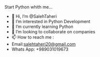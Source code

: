 Start Python whith me...
- 👋 Hi, I’m @SalehTaheri
- 👀 I’m interested in Python Development
- 🌱 I’m currently learning Python
- 💞️ I’m looking to collaborate on companies
- 📫 How to reach me :
- Email:salehtaheri20@gmail.com
- Whats App: +989031019673
<!---
SalehTaheri2023/SalehTaheri2023 is a ✨ special ✨ repository because its `README.md` (this file) appears on your GitHub profile.
You can click the Preview link to take a look at your changes.
--->
